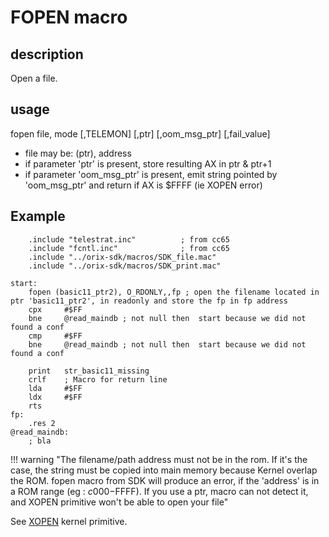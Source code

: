 # FOPEN macro

## description

Open a file.

## usage

fopen file, mode [,TELEMON] [,ptr] [,oom_msg_ptr] [,fail_value]

- file may be: (ptr), address
- if parameter 'ptr' is present, store resulting AX in ptr & ptr+1
- if parameter 'oom_msg_ptr' is present, emit string pointed by 'oom_msg_ptr' and return if AX is $FFFF (ie XOPEN error)

## Example

```ca65
    .include "telestrat.inc"          ; from cc65
    .include "fcntl.inc"              ; from cc65
    .include "../orix-sdk/macros/SDK_file.mac"
    .include "../orix-sdk/macros/SDK_print.mac"

start:
    fopen (basic11_ptr2), O_RDONLY,,fp ; open the filename located in ptr 'basic11_ptr2', in readonly and store the fp in fp address
    cpx     #$FF
    bne     @read_maindb ; not null then  start because we did not found a conf
    cmp     #$FF
    bne     @read_maindb ; not null then  start because we did not found a conf

    print   str_basic11_missing
    crlf    ; Macro for return line
    lda     #$FF
    ldx     #$FF
    rts
fp:
    .res 2
@read_maindb:
    ; bla

```

!!! warning "The filename/path address must not be in the rom. If it's the case, the string must be copied into main memory because Kernel overlap the ROM. fopen macro from SDK will produce an error, if the 'address' is in a ROM range (eg : $c000-$FFFF). If you use a ptr, macro can not detect it, and XOPEN primitive won't be able to open your file"

See [XOPEN](../../../kernel/primitives/xopen) kernel primitive.
